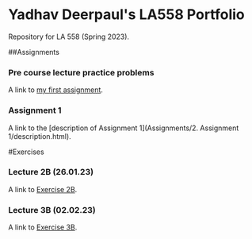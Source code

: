 # Yadhav Deerpaul's LA558 Portfolio

Repository for LA 558 (Spring 2023).

##Assignments

### Pre course lecture practice problems

A link to [my first assignment](Exercises/2_candyObservation1.jpg).

### Assignment 1

A link to the [description of Assignment 1](Assignments/2. Assignment 1/description.html).

#Exercises

### Lecture 2B (26.01.23)

A link to [Exercise 2B](Exercises/1_Exercise2B.md).

### Lecture 3B (02.02.23)

A link to [Exercise 3B](Exercises/3_Exercise3B.html).
